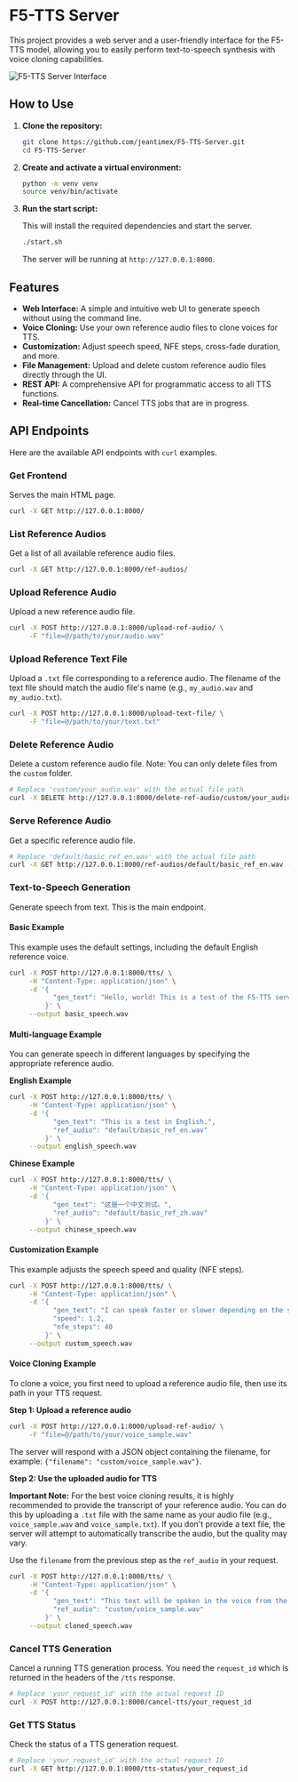 # F5-TTS Server

This project provides a web server and a user-friendly interface for the F5-TTS model, allowing you to easily perform text-to-speech synthesis with voice cloning capabilities.

![F5-TTS Server Interface](f5-tts-server-app.png)

## How to Use

1.  **Clone the repository:**

    ```bash
    git clone https://github.com/jeantimex/F5-TTS-Server.git
    cd F5-TTS-Server
    ```

2.  **Create and activate a virtual environment:**

    ```bash
    python -m venv venv
    source venv/bin/activate
    ```

3.  **Run the start script:**

    This will install the required dependencies and start the server.

    ```bash
    ./start.sh
    ```

    The server will be running at `http://127.0.0.1:8000`.

## Features

* **Web Interface:** A simple and intuitive web UI to generate speech without using the command line.
* **Voice Cloning:** Use your own reference audio files to clone voices for TTS.
* **Customization:** Adjust speech speed, NFE steps, cross-fade duration, and more.
* **File Management:** Upload and delete custom reference audio files directly through the UI.
* **REST API:** A comprehensive API for programmatic access to all TTS functions.
* **Real-time Cancellation:** Cancel TTS jobs that are in progress.

## API Endpoints

Here are the available API endpoints with `curl` examples.

### Get Frontend

Serves the main HTML page.

```bash
curl -X GET http://127.0.0.1:8000/
```

### List Reference Audios

Get a list of all available reference audio files.

```bash
curl -X GET http://127.0.0.1:8000/ref-audios/
```

### Upload Reference Audio

Upload a new reference audio file.

```bash
curl -X POST http://127.0.0.1:8000/upload-ref-audio/ \
     -F "file=@/path/to/your/audio.wav"
```

### Upload Reference Text File

Upload a `.txt` file corresponding to a reference audio. The filename of the text file should match the audio file's name (e.g., `my_audio.wav` and `my_audio.txt`).

```bash
curl -X POST http://127.0.0.1:8000/upload-text-file/ \
     -F "file=@/path/to/your/text.txt"
```

### Delete Reference Audio

Delete a custom reference audio file. Note: You can only delete files from the `custom` folder.

```bash
# Replace 'custom/your_audio.wav' with the actual file path
curl -X DELETE http://127.0.0.1:8000/delete-ref-audio/custom/your_audio.wav
```

### Serve Reference Audio

Get a specific reference audio file.

```bash
# Replace 'default/basic_ref_en.wav' with the actual file path
curl -X GET http://127.0.0.1:8000/ref-audios/default/basic_ref_en.wav -o ref_audio.wav
```

### Text-to-Speech Generation

Generate speech from text. This is the main endpoint.

#### Basic Example

This example uses the default settings, including the default English reference voice.

```bash
curl -X POST http://127.0.0.1:8000/tts/ \
     -H "Content-Type: application/json" \
     -d '{
           "gen_text": "Hello, world! This is a test of the F5-TTS server."
         }' \
     --output basic_speech.wav
```

#### Multi-language Example

You can generate speech in different languages by specifying the appropriate reference audio.

**English Example**

```bash
curl -X POST http://127.0.0.1:8000/tts/ \
     -H "Content-Type: application/json" \
     -d '{
           "gen_text": "This is a test in English.",
           "ref_audio": "default/basic_ref_en.wav"
         }' \
     --output english_speech.wav
```

**Chinese Example**

```bash
curl -X POST http://127.0.0.1:8000/tts/ \
     -H "Content-Type: application/json" \
     -d '{
           "gen_text": "这是一个中文测试。",
           "ref_audio": "default/basic_ref_zh.wav"
         }' \
     --output chinese_speech.wav
```

#### Customization Example

This example adjusts the speech speed and quality (NFE steps).

```bash
curl -X POST http://127.0.0.1:8000/tts/ \
     -H "Content-Type: application/json" \
     -d '{
           "gen_text": "I can speak faster or slower depending on the settings.",
           "speed": 1.2,
           "nfe_steps": 40
         }' \
     --output custom_speech.wav
```

#### Voice Cloning Example

To clone a voice, you first need to upload a reference audio file, then use its path in your TTS request.

**Step 1: Upload a reference audio**

```bash
curl -X POST http://127.0.0.1:8000/upload-ref-audio/ \
     -F "file=@/path/to/your/voice_sample.wav"
```

The server will respond with a JSON object containing the filename, for example: `{"filename": "custom/voice_sample.wav"}`.

**Step 2: Use the uploaded audio for TTS**

**Important Note:** For the best voice cloning results, it is highly recommended to provide the transcript of your reference audio. You can do this by uploading a `.txt` file with the same name as your audio file (e.g., `voice_sample.wav` and `voice_sample.txt`). If you don't provide a text file, the server will attempt to automatically transcribe the audio, but the quality may vary.

Use the `filename` from the previous step as the `ref_audio` in your request.

```bash
curl -X POST http://127.0.0.1:8000/tts/ \
     -H "Content-Type: application/json" \
     -d '{
           "gen_text": "This text will be spoken in the voice from the uploaded audio file.",
           "ref_audio": "custom/voice_sample.wav"
         }' \
     --output cloned_speech.wav
```

### Cancel TTS Generation

Cancel a running TTS generation process. You need the `request_id` which is returned in the headers of the `/tts` response.

```bash
# Replace 'your_request_id' with the actual request ID
curl -X POST http://127.0.0.1:8000/cancel-tts/your_request_id
```

### Get TTS Status

Check the status of a TTS generation request.

```bash
# Replace 'your_request_id' with the actual request ID
curl -X GET http://127.0.0.1:8000/tts-status/your_request_id
```
